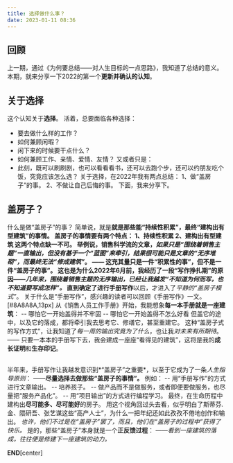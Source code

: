 ```yaml
---
title: 选择做什么事？
date: 2023-01-11 08:36
---
```

## 回顾
上一期，通过《为何要总结——对人生目标的一点思路》，我知道了总结的意义。
本期，就来分享一下2022的第一个**更新并确认的认知**。
## 关于选择
这个认知关于**选择**。
活着，总要面临各种选择：
- 要去做什么样的工作？
- 如何兼顾闲暇？
- 闲下来的时候要干点什么？
- 如何兼顾工作、亲情、爱情、友情？
又或者只是：
- 此刻，既可以刷刷剧，也可以看看看书，还可以去跑个步，还可以约朋友吃个饭，究竟应该怎么选？
关于选择，在2022年我有两点总结：
1、做“盖房子”的事。
2、不做让自己后悔的事。
下面，我来分享下。
## 盖房子？
什么是做“盖房子”的事？
简单说，就是**就是那些能“持续性积累”，最终“建构出有型建筑”**的事情。
盖房子的事情要有两个特点：
1、持续性积累
2、建构出有型建筑
这两个特点缺一不可。
举例说，销售科学流的文章，*如果只是“围绕着销售主题”一直输出，但没有基于一个“蓝图”来牵引，结果很可能只是文章的“无序堆砌”，而最终无法“修成建筑”*。
—— 这充其量只是一件“积累性的事”，但不是一件“盖房子的事”。
这也是为什么2022年6月前，我经历了一段“写作挣扎期”的原因——*几年来，围绕着销售主题的无序输出，已经让我越发“不知道为何而写，也不知道要写成怎样”。*
直到确定了进行**手册写作**以后，才进入了*平静的“盖房子模式”*。
关于什么是“手册写作”，感兴趣的读者可以回顾《手册写作》一文。[#8A8A8A,13px]
从《销售人员工作手册》开始，我能想象**每一本手册就是一座建筑**：
-- 哪怕它一开始盖得并不牢固
-- 哪怕它一开始盖得不怎么好看
但盖它的途中，以及它的落成，都将牵引我去思考它、修缮它，甚至重建它。
这种“盖房子式的写作方式”，让我知道了*每一周的输出究竟为了什么*，也让我*对未来有所期待*。
—— 只要一本本的手册写下去，我会建成一座座“看得见的建筑”，这将是我的**成长证明**和**生存印记**。
##
半年来，手册写作让我越发意识到*“盖房子”之重要*，以至于它成为了一条*人生指导原则*：
——**尽量选择去做那些“盖房子的事情”。**
例如：
-- 用“手册写作”的方式进行文章输出。
-- 培养孩子。
-- 做产品而不是做服务，或者即便要做服务，也尽量把“服务产品化”。
-- 用“项目输出”的方式进行编程学习。
最终，在生命历程中建构出**尽可能多、尽可能好**的房子。
用这个视角回过头去看，似乎明白了斯蒂芬.金、隈研吾、张艺谋这些“高产人士”，为什么一把年纪还如此孜孜不倦地创作和输出。
*也许，他们不过是在“盖房子”罢了，而且，他们在“盖房子的过程中”获得了快乐。*
是的，那些“盖房子”本身就是一个**正反馈过程**：
——*看到一座建筑的落成，往往便是修建下一座建筑的动力。*




**END**[center]






